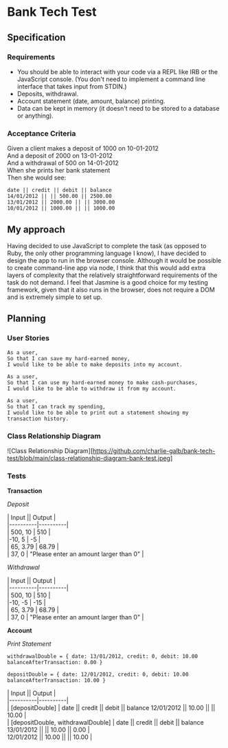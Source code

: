 # Bank Tech Test  
  
## Specification  

### Requirements

- You should be able to interact with your code via a REPL like IRB or the JavaScript console. (You don't need to implement a command line interface that takes input from STDIN.)  
- Deposits, withdrawal.  
- Account statement (date, amount, balance) printing.  
- Data can be kept in memory (it doesn't need to be stored to a database or anything).  

### Acceptance Criteria  

Given a client makes a deposit of 1000 on 10-01-2012  
And a deposit of 2000 on 13-01-2012   
And a withdrawal of 500 on 14-01-2012  
When she prints her bank statement  
Then she would see:  
```
date || credit || debit || balance  
14/01/2012 || || 500.00 || 2500.00  
13/01/2012 || 2000.00 || || 3000.00  
10/01/2012 || 1000.00 || || 1000.00  
```  

## My approach   

Having decided to use JavaScript to complete the task (as opposed to Ruby, the only other programming language I know), I have decided to design the app to run in the browser console. Although it would be possible to create command-line app via node, I think that this would add extra layers of complexity that the relatively straightforward requirements of the task do not demand. I feel that Jasmine is a good choice for my testing framework, given that it also runs in the browser, does not require a DOM and is extremely simple to set up. 

## Planning  

### User Stories  

```
As a user,  
So that I can save my hard-earned money,  
I would like to be able to make deposits into my account.  
```

```
As a user,  
So that I can use my hard-earned money to make cash-purchases,  
I would like to be able to withdraw it from my account.  
```

```
As a user,  
So that I can track my spending,  
I would like to be able to print out a statement showing my transaction history.  
```

### Class Relationship Diagram  

![Class Relationship Diagram][https://github.com/charlie-galb/bank-tech-test/blob/main/class-relationship-diagram-bank-test.jpeg]

### Tests  

**Transaction**  

*Deposit*

| Input  || Output |  
|----------|----------|  
| 500, 10 | 510 |   
|-10, 5 | -5 |   
| 65, 3.79 | 68.79 |   
| 37, 0 | "Please enter an amount larger than 0" |  

*Withdrawal*

| Input  || Output |  
|----------|----------|  
| 500, 10 | 510 |   
|-10, -5 | -15 |   
| 65, 3.79 | 68.79 |   
| 37, 0 | "Please enter an amount larger than 0" |

**Account**  

*Print Statement*

`withdrawalDouble = {
    date: 13/01/2012,
    credit: 0,
    debit: 10.00
    balanceAfterTransaction: 0.00
}`  

`depositDouble = {
    date: 12/01/2012,
    credit: 0,
    debit: 10.00
    balanceAfterTransaction: 10.00
}`

| Input  || Output |  
|----------|----------|  
| [depositDouble] | date || credit || debit || balance
12/01/2012 || 10.00 || || 10.00 |   
| [depositDouble, withdrawalDouble] | date || credit || debit || balance   
13/01/2012 ||  || 10.00 || 0.00 |   
12/01/2012 || 10.00 || || 10.00 |

